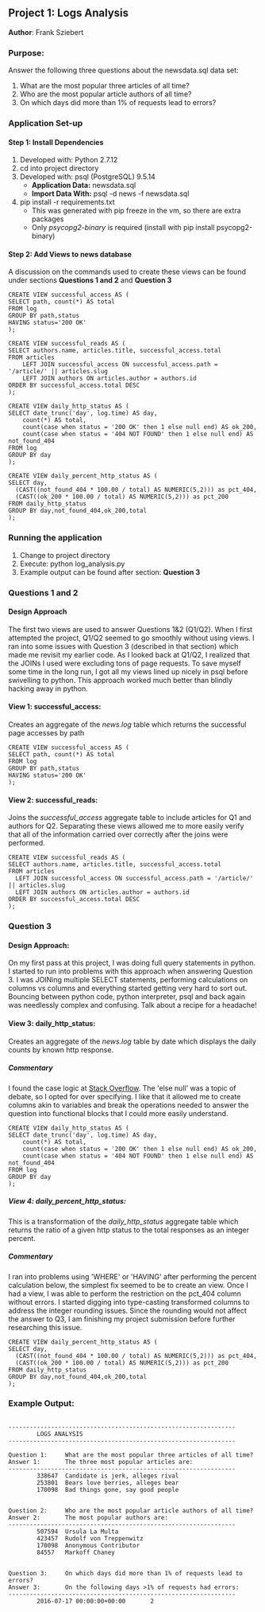## Project 1: Logs Analysis
**Author**: Frank Sziebert
### Purpose:
Answer the following three questions about the newsdata.sql data set:
1. What are the most popular three articles of all time?
2. Who are the most popular article authors of all time?
3. On which days did more than 1% of requests lead to errors?

### Application Set-up
#### Step 1: Install Dependencies
1. Developed with: Python 2.7.12
2. cd into project directory
3. Developed with: psql (PostgreSQL) 9.5.14
    * **Application Data:** newsdata.sql 
    * **Import Data With:** psql -d news -f newsdata.sql
4. pip install -r requirements.txt 
    * This was generated with pip freeze in the vm, so there are extra packages
    * Only *psycopg2-binary* is required (install with pip install psycopg2-binary)

#### Step 2: Add Views to news database
A discussion on the commands used to create these views can be found under sections **Questions 1 and 2** and **Question 3**
```
CREATE VIEW successful_access AS (
SELECT path, count(*) AS total 
FROM log 
GROUP BY path,status 
HAVING status='200 OK'
);

CREATE VIEW successful_reads AS (
SELECT authors.name, articles.title, successful_access.total 
FROM articles 
	LEFT JOIN successful_access ON successful_access.path = '/article/' || articles.slug
	LEFT JOIN authors ON articles.author = authors.id
ORDER BY successful_access.total DESC
);

CREATE VIEW daily_http_status AS (
SELECT date_trunc('day', log.time) AS day, 
	count(*) AS total, 
   	count(case when status = '200 OK' then 1 else null end) AS ok_200,
   	count(case when status = '404 NOT FOUND' then 1 else null end) AS not_found_404
FROM log 
GROUP BY day
);

CREATE VIEW daily_percent_http_status AS (
SELECT day,  
  (CAST((not_found_404 * 100.00 / total) AS NUMERIC(5,2))) as pct_404,
  (CAST((ok_200 * 100.00 / total) AS NUMERIC(5,2))) as pct_200
FROM daily_http_status
GROUP BY day,not_found_404,ok_200,total
);
```

### Running the application
1. Change to project directory
2. Execute: python log_analysis.py
3. Example output can be found after section: **Question 3** 

### Questions 1 and 2
#### Design Approach
 The first two views are used to answer Questions 1&2 (Q1/Q2). When I first attempted the project, Q1/Q2 seemed to go smoothly without using views. I ran into some issues with Question 3 (described in that section) which made me revisit my earlier code. As I looked back at Q1/Q2, I realized that the JOINs I used were excluding tons of page requests. To save myself some time in the long run, I got all my views lined up nicely in psql before swivelling to python. This approach worked much better than blindly hacking away in python. 
#### View 1: successful_access: 
Creates an aggregate of the *news.log* table which returns the successful page accesses by path
```
CREATE VIEW successful_access AS (
SELECT path, count(*) AS total 
FROM log 
GROUP BY path,status 
HAVING status='200 OK'
);
```
#### View 2: successful_reads: 
Joins the *successful_access* aggregate table to include articles for Q1 and authors for Q2. Separating these views allowed me to more easily verify that all of the information carried over correctly after the joins were performed. 
```
CREATE VIEW successful_reads AS (
SELECT authors.name, articles.title, successful_access.total 
FROM articles 
  LEFT JOIN successful_access ON successful_access.path = '/article/' || articles.slug
  LEFT JOIN authors ON articles.author = authors.id
ORDER BY successful_access.total DESC
);
```
### Question 3
#### Design Approach:
On my first pass at this project, I was doing full query statements in python. I started to run into problems with this approach when answering Question 3. I was JOINing multiple SELECT statements, performing calculations on columns vs columns and everything started getting very hard to sort out. Bouncing between python code, python interpreter, psql and back again was needlessly complex and confusing. Talk about a recipe for a headache!
#### View 3: daily_http_status:
Creates an aggregate of the *news.log* table by date which displays the daily counts by known http response. 
##### Commentary
I found the case logic at [Stack Overflow](https://stackoverflow.com/questions/1400078/is-it-possible-to-specify-condition-in-count). The 'else null' was a topic of debate, so I opted for over specifying. I like that it allowed me to create columns akin to variables and break the operations needed to answer the question into functional blocks that I could more easily understand. 
```
CREATE VIEW daily_http_status AS (
SELECT date_trunc('day', log.time) AS day, 
	count(*) AS total, 
   	count(case when status = '200 OK' then 1 else null end) AS ok_200,
  	count(case when status = '404 NOT FOUND' then 1 else null end) AS not_found_404
FROM log 
GROUP BY day
);
```
##### View 4: daily_percent_http_status:
This is a transformation of the *daily_http_status* aggregate table which returns the ratio of a given http status to the total responses as an integer percent. 
##### Commentary
I ran into problems using 'WHERE' or 'HAVING' after performing the percent calculation below, the simplest fix seemed to be to create an view. Once I had a view, I was able to perform the restriction on the pct_404 column without errors.
I started digging into type-casting transformed columns to address the integer rounding issues. Since the rounding would not affect the answer to Q3, I am finishing my project submission before further researching this issue. 
```
CREATE VIEW daily_percent_http_status AS (
SELECT day,  
  (CAST((not_found_404 * 100.00 / total) AS NUMERIC(5,2))) as pct_404,
  (CAST((ok_200 * 100.00 / total) AS NUMERIC(5,2))) as pct_200
FROM daily_http_status
GROUP BY day,not_found_404,ok_200,total
);
```

### Example Output:
```

----------------------------------------------------------------
        LOGS ANALYSIS
----------------------------------------------------------------

Question 1:     What are the most popular three articles of all time?
Answer 1:       The three most popular articles are:
----------------------------------------------------------------
        338647  Candidate is jerk, alleges rival
        253801  Bears love berries, alleges bear
        170098  Bad things gone, say good people


Question 2:     Who are the most popular article authors of all time?
Answer 2:       The most popular authors are:
----------------------------------------------------------------
        507594  Ursula La Multa
        423457  Rudolf von Treppenwitz
        170098  Anonymous Contributor
        84557   Markoff Chaney


Question 3:     On which days did more than 1% of requests lead to errors?
Answer 3:       On the following days >1% of requests had errors:
----------------------------------------------------------------
        2016-07-17 00:00:00+00:00       2

```